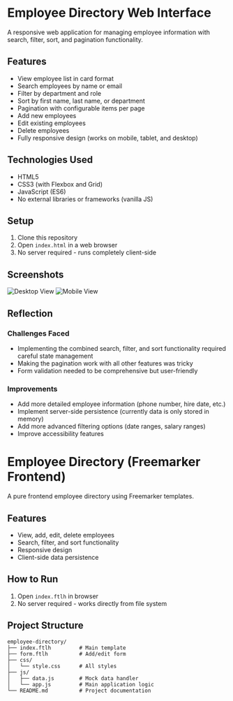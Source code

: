 # Employee Directory Web Interface

A responsive web application for managing employee information with search, filter, sort, and pagination functionality.

## Features

- View employee list in card format
- Search employees by name or email
- Filter by department and role
- Sort by first name, last name, or department
- Pagination with configurable items per page
- Add new employees
- Edit existing employees
- Delete employees
- Fully responsive design (works on mobile, tablet, and desktop)

## Technologies Used

- HTML5
- CSS3 (with Flexbox and Grid)
- JavaScript (ES6)
- No external libraries or frameworks (vanilla JS)

## Setup

1. Clone this repository
2. Open `index.html` in a web browser
3. No server required - runs completely client-side

## Screenshots

![Desktop View](screenshots/desktop.png)
![Mobile View](screenshots/mobile.png)

## Reflection

### Challenges Faced

- Implementing the combined search, filter, and sort functionality required careful state management
- Making the pagination work with all other features was tricky
- Form validation needed to be comprehensive but user-friendly

### Improvements

- Add more detailed employee information (phone number, hire date, etc.)
- Implement server-side persistence (currently data is only stored in memory)
- Add more advanced filtering options (date ranges, salary ranges)
- Improve accessibility features




# Employee Directory (Freemarker Frontend)

A pure frontend employee directory using Freemarker templates.

## Features
- View, add, edit, delete employees
- Search, filter, and sort functionality
- Responsive design
- Client-side data persistence

## How to Run
1. Open `index.ftlh` in browser
2. No server required - works directly from file system

## Project Structure
```
employee-directory/
├── index.ftlh         # Main template
├── form.ftlh          # Add/edit form
├── css/
│   └── style.css      # All styles
├── js/
│   ├── data.js        # Mock data handler
│   └── app.js         # Main application logic
└── README.md          # Project documentation
```